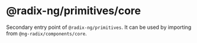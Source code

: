 # @radix-ng/primitives/core

Secondary entry point of `@radix-ng/primitives`. It can be used by importing from `@ng-radix/components/core`.
